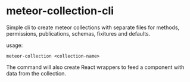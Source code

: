 # meteor-collection-cli
Simple cli to create meteor collections with separate files for methods, permissions, publications, schemas, fixitures and defaults.


usage:
```
meteor-collection <collection-name>
```

The command will also create React wrappers to feed a component with data from the collection. 


